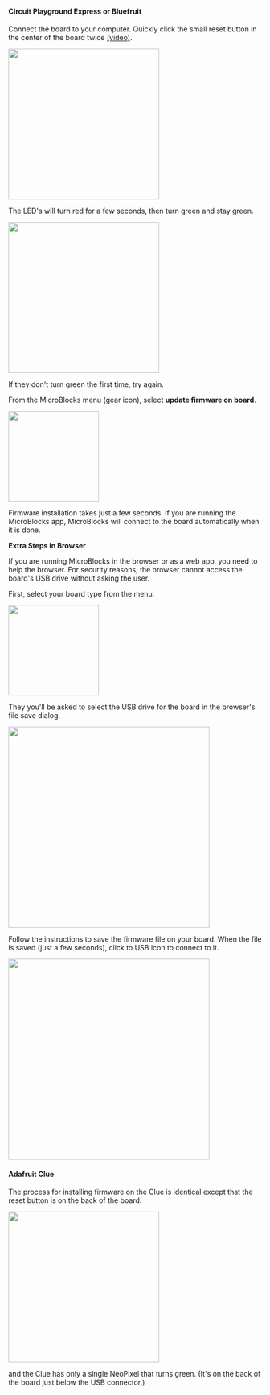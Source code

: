 #### Circuit Playground Express or Bluefruit

Connect the board to your computer.
Quickly click the small reset button in the center of the board twice
[(video)](https://www.youtube.com/watch?v=UN-pkP5oqLw).


<img src="assets/img/md/get-started/cpx_reset_button.jpg" width="300">

The LED's will turn red for a few seconds, then turn green and stay green.

<img src="assets/img/md/get-started/cpx-boot-mode.jpg" width="300">

If they don't turn green the first time, try again.

From the MicroBlocks menu (gear icon), select **update firmware on board**.

<img src="assets/img/md/get-started/update-firmware-menu.png" width="180">

Firmware installation takes just a few seconds.
If you are running the MicroBlocks app, MicroBlocks will connect to the board automatically
when it is done.

**Extra Steps in Browser**

If you are running MicroBlocks in the browser or as a web app, you need to help the browser.
For security reasons, the browser cannot access the board's USB drive without asking the user.

First, select your board type from the menu.

<img src="assets/img/md/get-started/select-cpx.png" width="180">

They you'll be asked to select the USB drive for the board in the browser's file save dialog.

<img src="assets/img/md/get-started/firmware-install-instructions-cpx.png" width="400">

Follow the instructions to save the firmware file on your board.
When the file is saved (just a few seconds), click to USB icon to connect to it.

<img src="assets/img/md/get-started/firware-install-finished.png" width="400">

#### Adafruit Clue

The process for installing firmware on the Clue is identical
except that the reset button is on the back of the board.

<img src="assets/img/md/get-started/clue_reset_button.png" width="300">

and the Clue has only a single NeoPixel that turns green. (It's on the back of the board just
below the USB connector.)
